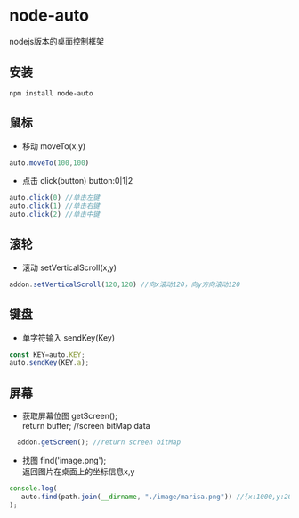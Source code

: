 # node-auto
nodejs版本的桌面控制框架

## 安装
```
npm install node-auto
```
## 鼠标
- 移动 moveTo(x,y)  

```javascript
auto.moveTo(100,100)
```

- 点击 click(button) button:0|1|2

```javascript
auto.click(0) //单击左键
auto.click(1) //单击右键
auto.click(2) //单击中键
```

## 滚轮 
- 滚动  setVerticalScroll(x,y)

```javascript
addon.setVerticalScroll(120,120) //向x滚动120，向y方向滚动120
```

## 键盘  
- 单字符输入 sendKey(Key)

```javascript
const KEY=auto.KEY;
auto.sendKey(KEY.a);
```

## 屏幕  

- 获取屏幕位图 getScreen();  
  return buffer; //screen bitMap data 

```javascript
  addon.getScreen(); //return screen bitMap
```
- 找图 find('image.png');   
  返回图片在桌面上的坐标信息x,y

```javascript
console.log(
   auto.find(path.join(__dirname, "./image/marisa.png")) //{x:1000,y:200}
);
```

